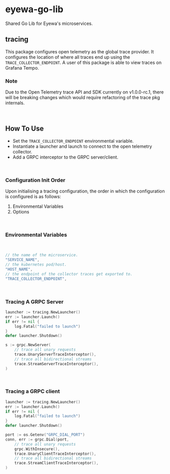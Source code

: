 # eyewa-go-lib

Shared Go Lib for Eyewa's microservices.

## tracing

This package configures open telemetry as the global trace provider. It configures the location of where all traces end up using the `TRACE_COLLECTOR_ENDPOINT`. A user of this package is able to view traces on Grafana Tempo.

### Note

Due to the Open Telemetry trace API and SDK currently on v1.0.0-rc.1, there will be breaking changes which would require refactoring of the trace pkg internals.

</br>

## How To Use

- Set the `TRACE_COLLECTOR_ENDPOINT` environmental variable.
- Instantiate a launcher and launch to connect to the open telemetry collector.
- Add a GRPC interceptor to the GRPC server/client.

</br>

### Configuration Init Order

Upon initialising a tracing configuration, the order in which the configuration is configured is as follows:

1. Environmental Variables
2. Options

</br>

### Environmental Variables

</br>

```go
// the name of the microservice.
"SERVICE_NAME",
// the kubernetes pod/host.
"HOST_NAME",
// the endpoint of the collector traces get exported to.
"TRACE_COLLECTOR_ENDPOINT",
```

  </br>

### Tracing A GRPC Server

```go
launcher := tracing.NewLauncher()
err := launcher.Launch()
if err != nil {
    log.Fatal("failed to launch")
}
defer launcher.Shutdown()

s := grpc.NewServer(
    // trace all unary requests
    trace.UnaryServerTraceInterceptor(),
    // trace all bidirectional streams 
    trace.StreamServerTraceInterceptor(),
)
```

</br>

### Tracing a GRPC client

```go
launcher := tracing.NewLauncher()
err := launcher.Launch()
if err != nil {
    log.Fatal("failed to launch")
}
defer launcher.Shutdown()

port := os.Getenv("GRPC_DIAL_PORT")
conn, err := grpc.Dial(port,
    // trace all unary requests
    grpc.WithInsecure(),
    trace.UnaryClientTraceInterceptor(),
    // trace all bidirectional streams 
    trace.StreamClientTraceInterceptor(),
)
```

</br>
